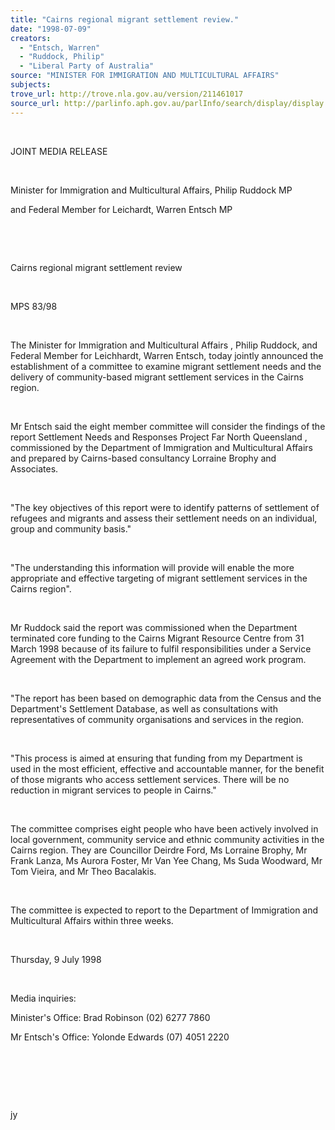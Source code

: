 ```yaml
---
title: "Cairns regional migrant settlement review."
date: "1998-07-09"
creators:
  - "Entsch, Warren"
  - "Ruddock, Philip"
  - "Liberal Party of Australia"
source: "MINISTER FOR IMMIGRATION AND MULTICULTURAL AFFAIRS"
subjects:
trove_url: http://trove.nla.gov.au/version/211461017
source_url: http://parlinfo.aph.gov.au/parlInfo/search/display/display.w3p;query=Id%3A%22media/pressrel/0R705%22
---
```


   

  

  JOINT MEDIA RELEASE

  

  Minister for Immigration and Multicultural Affairs, Philip Ruddock 
MP

  and Federal Member for Leichardt, Warren Entsch MP

  

  

  Cairns regional migrant settlement review

  

  MPS 83/98 

  

  The Minister for Immigration and Multicultural Affairs , Philip 
Ruddock, and Federal Member for Leichhardt, Warren Entsch, today jointly 
announced the establishment of a committee to examine migrant settlement 
needs and the delivery of community-based migrant settlement services 
in the Cairns region. 

  

 Mr Entsch said the eight 
member committee will consider the findings of the report   Settlement Needs and Responses Project Far North Queensland , 
commissioned by the Department of Immigration and Multicultural Affairs 
and prepared by Cairns-based consultancy Lorraine Brophy and Associates. 

  

 "The key objectives 
of this report were to identify patterns of settlement of refugees and 
migrants and assess their settlement needs on an individual, group and 
community basis." 

  

 "The understanding 
this information will provide will enable the more appropriate and effective 
targeting of migrant settlement services in the Cairns region". 

  

 Mr Ruddock said the 
report was commissioned when the Department terminated core funding 
to the Cairns Migrant Resource Centre from 31 March 1998 because of 
its failure to fulfil responsibilities under a Service Agreement with 
the Department to implement an agreed work program. 

  

 "The report has 
been based on demographic data from the Census and the Department's 
Settlement Database, as well as consultations with representatives of 
community organisations and services in the region. 

  

 "This process is 
aimed at ensuring that funding from my Department is used in the most 
efficient, effective and accountable manner, for the benefit of those 
migrants who access settlement services. There will be no reduction 
in migrant services to people in Cairns." 

  

 The committee comprises 
eight people who have been actively involved in local government, community 
service and ethnic community activities in the Cairns region. They are 
Councillor Deirdre Ford, Ms Lorraine Brophy, Mr Frank Lanza, Ms Aurora 
Foster, Mr Van Yee Chang, Ms Suda Woodward, Mr Tom Vieira, and Mr Theo 
Bacalakis. 

  

 The committee is expected 
to report to the Department of Immigration and Multicultural Affairs 
within three weeks. 

  

  Thursday, 9 July 1998

  

  Media inquiries:

  Minister's Office: Brad Robinson (02) 6277 7860

  Mr Entsch's Office: Yolonde Edwards (07) 4051 2220

  

  

  

  jy


